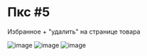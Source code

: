 # Пкс #5

Избранное + "удалить" на странице товара

![image](https://github.com/user-attachments/assets/e860797c-9356-4cf0-b4bd-006b0aa8b2a0)
![image](https://github.com/user-attachments/assets/0d07e247-2374-4166-b7d9-9db73e79be4b)
![image](https://github.com/user-attachments/assets/44e5bb11-bafb-4d19-ac29-6def3737a8d2)






